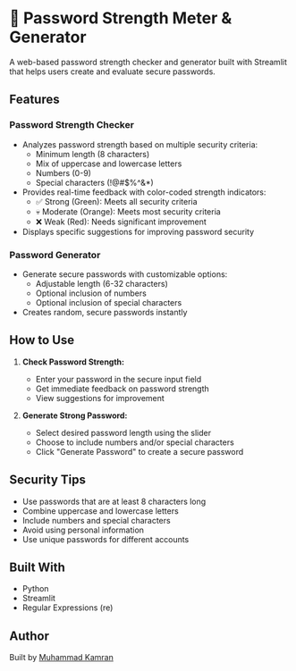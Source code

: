 # 🔐 Password Strength Meter & Generator

A web-based password strength checker and generator built with Streamlit that helps users create and evaluate secure passwords.

## Features

### Password Strength Checker
- Analyzes password strength based on multiple security criteria:
  - Minimum length (8 characters)
  - Mix of uppercase and lowercase letters
  - Numbers (0-9)
  - Special characters (!@#$%^&*)
- Provides real-time feedback with color-coded strength indicators:
  - ✅ Strong (Green): Meets all security criteria
  - 💀 Moderate (Orange): Meets most security criteria
  - ❌ Weak (Red): Needs significant improvement
- Displays specific suggestions for improving password security

### Password Generator
- Generate secure passwords with customizable options:
  - Adjustable length (6-32 characters)
  - Optional inclusion of numbers
  - Optional inclusion of special characters
- Creates random, secure passwords instantly

## How to Use

1. **Check Password Strength:**
   - Enter your password in the secure input field
   - Get immediate feedback on password strength
   - View suggestions for improvement

2. **Generate Strong Password:**
   - Select desired password length using the slider
   - Choose to include numbers and/or special characters
   - Click "Generate Password" to create a secure password

## Security Tips
- Use passwords that are at least 8 characters long
- Combine uppercase and lowercase letters
- Include numbers and special characters
- Avoid using personal information
- Use unique passwords for different accounts

## Built With
- Python
- Streamlit
- Regular Expressions (re)

## Author
Built by [Muhammad Kamran](https://github.com/KamranYT)
